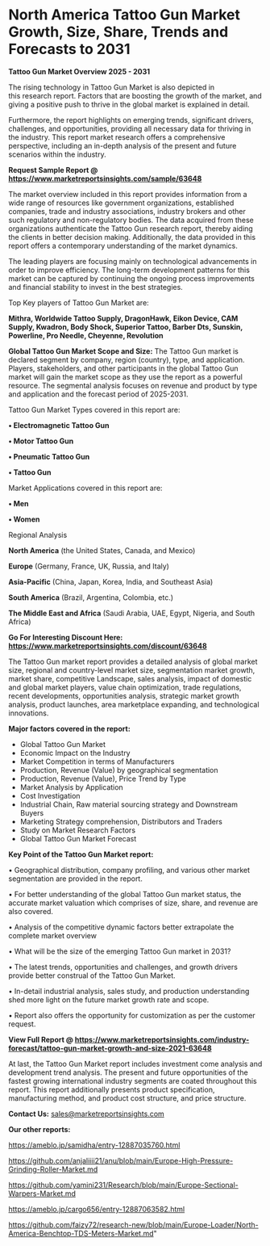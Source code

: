 # North America Tattoo Gun Market Growth, Size, Share, Trends and Forecasts to 2031

<Strong> Tattoo Gun Market Overview 2025 - 2031</strong>

The rising technology in Tattoo Gun Market is also depicted in this research report. Factors that are boosting the growth of the market, and giving a positive push to thrive in the global market is explained in detail.

Furthermore, the report highlights on emerging trends, significant drivers, challenges, and opportunities, providing all necessary data for thriving in the industry. This report market research offers a comprehensive perspective, including an in-depth analysis of the present and future scenarios within the industry.

<strong>Request Sample Report @ <a href=https://www.marketreportsinsights.com/sample/63648>https://www.marketreportsinsights.com/sample/63648</a></strong>

The market overview included in this report provides information from a wide range of resources like government organizations, established companies, trade and industry associations, industry brokers and other such regulatory and non-regulatory bodies. The data acquired from these organizations authenticate the Tattoo Gun research report, thereby aiding the clients in better decision making. Additionally, the data provided in this report offers a contemporary understanding of the market dynamics.

The leading players are focusing mainly on technological advancements in order to improve efficiency. The long-term development patterns for this market can be captured by continuing the ongoing process improvements and financial stability to invest in the best strategies.

Top Key players of Tattoo Gun Market are:

<strong>Mithra, Worldwide Tattoo Supply, DragonHawk, Eikon Device, CAM Supply, Kwadron, Body Shock, Superior Tattoo, Barber Dts, Sunskin, Powerline, Pro Needle, Cheyenne, Revolution</strong>

<strong><b>Global Tattoo Gun Market Scope and Size:</b></strong>
The Tattoo Gun market is declared segment by company, region (country), type, and application. Players, stakeholders, and other participants in the global Tattoo Gun market will gain the market scope as they use the report as a powerful resource. The segmental analysis focuses on revenue and product by type and application and the forecast period of 2025-2031.

Tattoo Gun Market Types covered in this report are:

<strong>• Electromagnetic Tattoo Gun

• Motor Tattoo Gun

• Pneumatic Tattoo Gun

• Tattoo Gun</strong>

Market Applications covered in this report are:

<strong>• Men

• Women</strong> 

Regional Analysis

<strong>North America</strong> (the United States, Canada, and Mexico)

<strong>Europe</strong> (Germany, France, UK, Russia, and Italy)

<strong>Asia-Pacific</strong> (China, Japan, Korea, India, and Southeast Asia)

<strong>South America</strong> (Brazil, Argentina, Colombia, etc.)

<strong>The Middle East and Africa</strong> (Saudi Arabia, UAE, Egypt, Nigeria, and South Africa)

<strong>Go For Interesting Discount Here: <a href=https://www.marketreportsinsights.com/discount/63648>https://www.marketreportsinsights.com/discount/63648</a></strong>

The Tattoo Gun market report provides a detailed analysis of global market size, regional and country-level market size, segmentation market growth, market share, competitive Landscape, sales analysis, impact of domestic and global market players, value chain optimization, trade regulations, recent developments, opportunities analysis, strategic market growth analysis, product launches, area marketplace expanding, and technological innovations.

<strong><b>Major factors covered in the report:</b></strong>
<ul>
  <li>Global Tattoo Gun Market </li>
  <li>Economic Impact on the Industry</li>
  <li>Market Competition in terms of Manufacturers</li>
  <li>Production, Revenue (Value) by geographical segmentation</li>
  <li>Production, Revenue (Value), Price Trend by Type</li>
  <li>Market Analysis by Application</li>
  <li>Cost Investigation</li>
  <li>Industrial Chain, Raw material sourcing strategy and Downstream Buyers</li>
  <li>Marketing Strategy comprehension, Distributors and Traders</li>
  <li>Study on Market Research Factors</li>
  <li>Global Tattoo Gun Market Forecast</li>
</ul>

<strong><b>Key Point of the Tattoo Gun Market report:</b></strong>

• Geographical distribution, company profiling, and various other market segmentation are provided in the report.

• For better understanding of the global Tattoo Gun market status, the accurate market valuation which comprises of size, share, and revenue are also covered.

• Analysis of the competitive dynamic factors better extrapolate the complete market overview

• What will be the size of the emerging Tattoo Gun market in 2031?

• The latest trends, opportunities and challenges, and growth drivers provide better construal of the Tattoo Gun Market.

• In-detail industrial analysis, sales study, and production understanding shed more light on the future market growth rate and scope.

• Report also offers the opportunity for customization as per the customer request.

<strong><b>View Full Report @ <a href=https://www.marketreportsinsights.com/industry-forecast/tattoo-gun-market-growth-and-size-2021-63648>https://www.marketreportsinsights.com/industry-forecast/tattoo-gun-market-growth-and-size-2021-63648</a></b></strong>


At last, the Tattoo Gun Market report includes investment come analysis and development trend analysis. The present and future opportunities of the fastest growing international industry segments are coated throughout this report. This report additionally presents product specification, manufacturing method, and product cost structure, and price structure.

<strong>Contact Us:</strong>
sales@marketreportsinsights.com

<strong>Our other reports:</strong>

<a href=https://ameblo.jp/samidha/entry-12887035760.html>https://ameblo.jp/samidha/entry-12887035760.html</a>

<a href=https://github.com/anjaliiii21/anu/blob/main/Europe-High-Pressure-Grinding-Roller-Market.md>https://github.com/anjaliiii21/anu/blob/main/Europe-High-Pressure-Grinding-Roller-Market.md</a>

<a href=https://github.com/yamini231/Research/blob/main/Europe-Sectional-Warpers-Market.md>https://github.com/yamini231/Research/blob/main/Europe-Sectional-Warpers-Market.md</a>

<a href=https://ameblo.jp/cargo656/entry-12887063582.html>https://ameblo.jp/cargo656/entry-12887063582.html</a>

<a href=https://github.com/faizy72/research-new/blob/main/Europe-Loader/North-America-Benchtop-TDS-Meters-Market.md>https://github.com/faizy72/research-new/blob/main/Europe-Loader/North-America-Benchtop-TDS-Meters-Market.md</a>"
